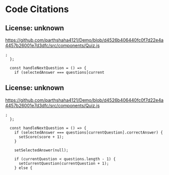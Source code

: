 # Code Citations

## License: unknown
https://github.com/parthshaha4121/Demo/blob/d4526b406440fc0f7d22e4a4457b26001e7d3dfc/src/components/Quiz.js

```
;
  };

  const handleNextQuestion = () => {
    if (selectedAnswer === questions[current
```


## License: unknown
https://github.com/parthshaha4121/Demo/blob/d4526b406440fc0f7d22e4a4457b26001e7d3dfc/src/components/Quiz.js

```
;
  };

  const handleNextQuestion = () => {
    if (selectedAnswer === questions[currentQuestion].correctAnswer) {
      setScore(score + 1);
    }

    setSelectedAnswer(null);

    if (currentQuestion < questions.length - 1) {
      setCurrentQuestion(currentQuestion + 1);
    } else {
```

